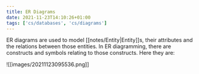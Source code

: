```yaml
---
title: ER Diagrams
date: 2021-11-23T14:10:26+01:00
tags: ['cs/databases', 'cs/diagrams']
---
```

ER diagrams are used to model [[notes/Entity|Entity]]s, their attributes and the relations between those entities. In ER diagramming, there are constructs and symbols relating to those constructs. Here they are:

![[images/20211123095536.png]]